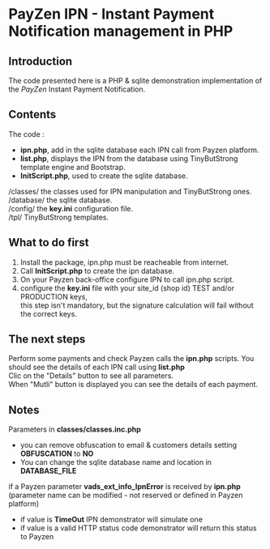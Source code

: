 # PayZen IPN - Instant Payment Notification management in PHP

## Introduction
The code presented here is a PHP & sqlite demonstration implementation of the *PayZen* Instant Payment Notification.



## Contents
The code :
* **ipn.php**, add in the sqlite database each IPN call from Payzen platform.
* **list.php**, displays the IPN from the database using TinyButStrong template engine and Bootstrap.
* **InitScript.php**, used to create the sqlite database.


/classes/  the classes used for IPN manipulation and TinyButStrong ones.  
/database/ the sqlite database.  
/config/   the **key.ini** configuration file.  
/tpl/      TinyButStrong templates.


## What to do first 
1. Install the package, ipn.php must be reacheable from internet. 
2. Call **InitScript.php** to create the ipn database.
3. On your Payzen back-office configure IPN to call ipn.php script.
4. configure the **key.ini** file with your site_id (shop id) TEST and/or PRODUCTION keys,  
   this step isn't mandatory, but the signature calculation will fail without the correct keys.


## The next steps
Perform some payments and check Payzen calls the **ipn.php** scripts. 
You should see the details of each IPN call using **list.php**   
Clic on the "Details" button to see all parameters.  
When "Mutli" button is displayed you can see the details of each payment. 

## Notes
Parameters in **classes/classes.inc.php**
* you can remove obfuscation to email & customers details setting **OBFUSCATION** to **NO**  
* You can change the sqlite database name and location in **DATABASE_FILE** 

if a Payzen parameter **vads_ext_info_IpnError** is received by **ipn.php**   
(parameter name can be modified - not reserved or defined in Payzen platform)
* if value is **TimeOut** IPN demonstrator will simulate one
* if value is a valid HTTP status code demonstrator will return this status to Payzen 

